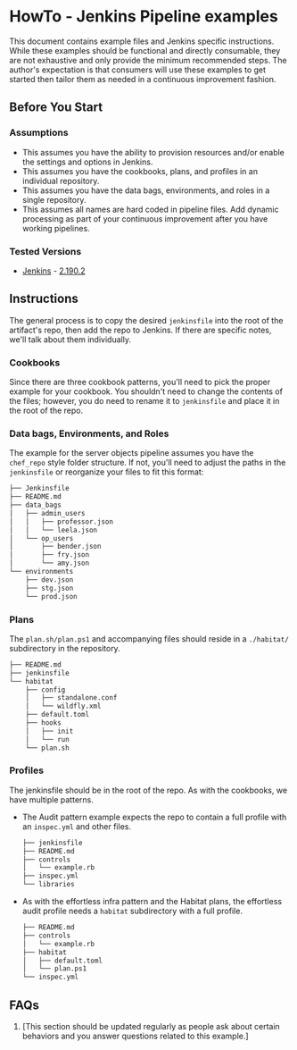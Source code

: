 # HowTo - Jenkins Pipeline examples

This document contains example files and Jenkins specific instructions. While these examples should be functional and directly consumable, they are not exhaustive and only provide the minimum recommended steps. The author's expectation is that consumers will use these examples to get started then tailor them as needed in a continuous improvement fashion.

## Before You Start

### Assumptions

* This assumes you have the ability to provision resources and/or enable the settings and options in Jenkins.
* This assumes you have the cookbooks, plans, and profiles in an individual repository.
* This assumes you have the data bags, environments, and roles in a single repository.
* This assumes all names are hard coded in pipeline files. Add dynamic processing as part of your continuous improvement after you have working pipelines.

### Tested Versions

* [Jenkins](Jenkins/README.md) - [2.190.2](https://jenkins.io/download/)

## Instructions

The general process is to copy the desired `jenkinsfile` into the root of the artifact's repo, then add the repo to Jenkins. If there are specific notes, we'll talk about them individually.

### Cookbooks

Since there are three cookbook patterns, you'll need to pick the proper example for your cookbook. You shouldn't need to change the contents of the files; however, you do need to rename it to `jenkinsfile` and place it in the root of the repo.

### Data bags, Environments, and Roles

The example for the server objects pipeline assumes you have the `chef_repo` style folder structure. If not, you'll need to adjust the paths in the `jenkinsfile` or reorganize your files to fit this format:

``` bash
├── Jenkinsfile
├── README.md
├── data_bags
│   ├── admin_users
│   │   ├── professor.json
│   │   └── leela.json
│   └── op_users
│       ├── bender.json
│       ├── fry.json
│       └── amy.json
└── environments
    ├── dev.json
    ├── stg.json
    └── prod.json
```

### Plans

The `plan.sh/plan.ps1` and accompanying files should reside in a `./habitat/` subdirectory in the repository.

``` bash
├── README.md
├── jenkinsfile
└── habitat
    ├── config
    │   ├── standalone.conf
    │   └── wildfly.xml
    ├── default.toml
    ├── hooks
    │   ├── init
    │   └── run
    └── plan.sh
```

### Profiles

The jenkinsfile should be in the root of the repo. As with the cookbooks, we have multiple patterns.

* The Audit pattern example expects the repo to contain a full profile with an `inspec.yml` and other files.

  ``` bash
  ├── jenkinsfile
  ├── README.md
  ├── controls
  │   └── example.rb
  ├── inspec.yml
  └── libraries
  ```

* As with the effortless infra pattern and the Habitat plans, the effortless audit profile needs a `habitat` subdirectory with a full profile.

  ``` bash
  ├── README.md
  ├── controls
  │   └── example.rb
  ├── habitat
  │   ├── default.toml
  │   └── plan.ps1
  └── inspec.yml
  ```

## FAQs

1. [This section should be updated regularly as people ask about certain behaviors and you answer questions related to this example.]
